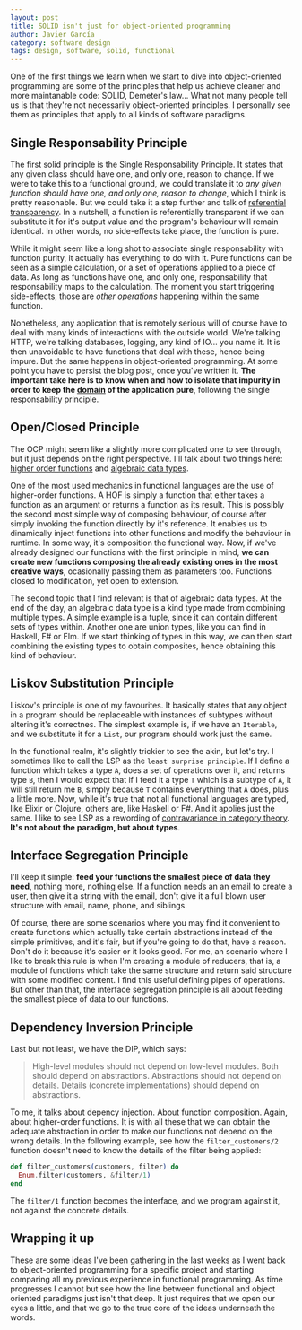 ```yaml
---
layout: post
title: SOLID isn't just for object-oriented programming
author: Javier García
category: software design
tags: design, software, solid, functional
---
```


One of the first things we learn when we start to dive into object-oriented
programming are some of the principles that help us achieve cleaner and more
maintanable code: SOLID, Demeter's law... What not many people tell us is that
they're not necessarily object-oriented principles. I personally see them as
principles that apply to all kinds of software paradigms.

## Single Responsability Principle

The first solid principle is the Single Responsability Principle. It states
that any given class should have one, and only one, reason to change. If we
were to take this to a functional ground, we could translate it to _any given
function should have one, and only one, reason to change_, which I think is
pretty reasonable. But we could take it a step further and talk of [referential
transparency][0]. In a nutshell, a function is referentially transparent if we
can substitute it for it's output value and the program's behaviour will remain
identical. In other words, no side-effects take place, the function is pure.

While it might seem like a long shot to associate single responsability with
function purity, it actually has everything to do with it. Pure functions can
be seen as a simple calculation, or a set of operations applied to a piece of
data. As long as functions have one, and only one, responsability that
responsability maps to the calculation. The moment you start triggering
side-effects, those are _other operations_ happening within the same function.

Nonetheless, any application that is remotely serious will of course have to
deal with many kinds of interactions with the outside world. We're talking
HTTP, we're talking databases, logging, any kind of IO... you name it. It is
then unavoidable to have functions that deal with these, hence being impure.
But the same happens in object-oriented programming. At some point you have to
persist the blog post, once you've written it. **The important take here is to
know when and how to isolate that impurity in order to keep the [domain][1] of
the application pure**, following the single responsability principle.

## Open/Closed Principle

The OCP might seem like a slightly more complicated one to see through, but it
just depends on the right perspective. I'll talk about two things here: [higher
order functions][3] and [algebraic data types][4].

One of the most used mechanics in functional languages are the use of
higher-order functions. A HOF is simply a function that either takes a function
as an argument or returns a function as its result. This is possibly the second
most simple way of composing behaviour, of course after simply invoking the
function directly by it's reference. It enables us to dinamically inject
functions into other functions and modify the behaviour in runtime. In some
way, it's composition the functional way. Now, if we've already designed our
functions with the first principle in mind, **we can create new functions
composing the already existing ones in the most creative ways**, ocasionally
passing them as parameters too. Functions closed to modification, yet open to
extension.

The second topic that I find relevant is that of algebraic data types. At the
end of the day, an algebraic data type is a kind type made from combining
multiple types. A simple example is a tuple, since it can contain different
sets of types within. Another one are union types, like you can find in
Haskell, F# or Elm. If we start thinking of types in this way, we can then
start combining the existing types to obtain composites, hence obtaining this
kind of behaviour.

## Liskov Substitution Principle

Liskov's principle is one of my favourites. It basically states that any object
in a program should be replaceable with instances of subtypes without altering
it's correctnes. The simplest example is, if we have an `Iterable`, and we
substitute it for a `List`, our program should work just the same.

In the functional realm, it's slightly trickier to see the akin, but let's try.
I sometimes like to call the LSP as the `least surprise principle`. If I define
a function which takes a type `A`, does a set of operations over it, and
returns type `B`, then I would expect that if I feed it a type `T` which is a
subtype of `A`, it will still return me `B`, simply because `T` contains
everything that `A` does, plus a little more. Now, while it's true that not all
functional languages are typed, like Elixir or Clojure, others are, like
Haskell or F#. And it applies just the same. I like to see LSP as a rewording
of [contravariance in category theory][5]. **It's not about the paradigm, but
about types**.

## Interface Segregation Principle

I'll keep it simple: **feed your functions the smallest piece of data they
need**, nothing more, nothing else. If a function needs an an email to create a
user, then give it a string with the email, don't give it a full blown user
structure with email, name, phone, and siblings.

Of course, there are some scenarios where you may find it convenient to create
functions which actually take certain abstractions instead of the simple
primitives, and it's fair, but if you're going to do that, have a reason. Don't
do it because it's easier or it looks good. For me, an scenario where I like to
break this rule is when I'm creating a module of reducers, that is, a module of
functions which take the same structure and return said structure with some
modified content. I find this useful defining pipes of operations. But other
than that, the interface segregation principle is all about feeding the
smallest piece of data to our functions.

## Dependency Inversion Principle

Last but not least, we have the DIP, which says:

> High-level modules should not depend on low-level modules. Both should depend
> on abstractions. Abstractions should not depend on details. Details (concrete
> implementations) should depend on abstractions.

To me, it talks about depency injection. About function composition. Again,
about higher-order functions. It is with all these that we can obtain the
adequate abstraction in order to make our functions not depend on the wrong
details. In the following example, see how the `filter_customers/2` function
doesn't need to know the details of the filter being applied:

```elixir
def filter_customers(customers, filter) do
  Enum.filter(customers, &filter/1)
end
```

The `filter/1` function becomes the interface, and we program against it, not
against the concrete details.

## Wrapping it up

These are some ideas I've been gathering in the last weeks as I went back to
object-oriented programming for a specific project and starting comparing all
my previous experience in functional programming. As time progresses I cannot
but see how the line between functional and object oriented paradigms just
isn't that deep. It just requires that we open our eyes a little, and that we
go to the true core of the ideas underneath the words.

[0]: https://en.wikipedia.org/wiki/Referential_transparency
[1]: https://dddcommunity.org/learning-ddd/what_is_ddd/
[3]: https://en.wikipedia.org/wiki/Higher-order_function
[4]: https://citeseerx.ist.psu.edu/viewdoc/summary?doi=10.1.1.28.6778
[5]: https://eli.thegreenplace.net/2018/covariance-and-contravariance-in-subtyping/
